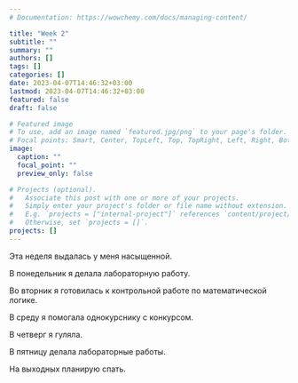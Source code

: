 ```yaml
---
# Documentation: https://wowchemy.com/docs/managing-content/

title: "Week 2"
subtitle: ""
summary: ""
authors: []
tags: []
categories: []
date: 2023-04-07T14:46:32+03:00
lastmod: 2023-04-07T14:46:32+03:00
featured: false
draft: false

# Featured image
# To use, add an image named `featured.jpg/png` to your page's folder.
# Focal points: Smart, Center, TopLeft, Top, TopRight, Left, Right, BottomLeft, Bottom, BottomRight.
image:
  caption: ""
  focal_point: ""
  preview_only: false

# Projects (optional).
#   Associate this post with one or more of your projects.
#   Simply enter your project's folder or file name without extension.
#   E.g. `projects = ["internal-project"]` references `content/project/deep-learning/index.md`.
#   Otherwise, set `projects = []`.
projects: []
---
```


Эта неделя выдалась у меня насыщенной.

В понедельник я делала лабораторную работу.

Во вторник я готовилась к контрольной работе по математической логике.

В среду я помогала однокурснику с конкурсом.

В четверг я гуляла.

В пятницу делала лабораторные работы.

На выходных планирую спать.
